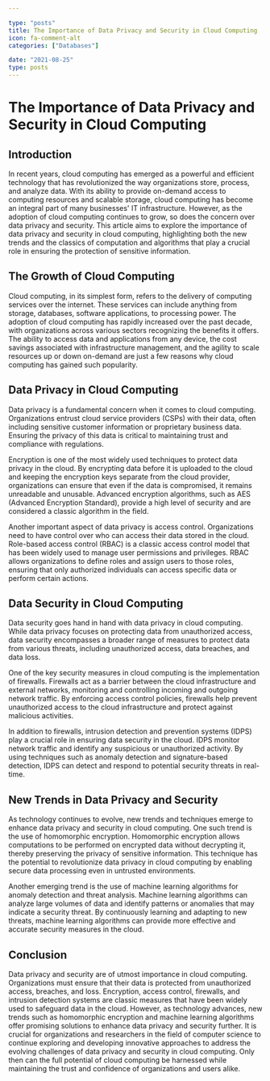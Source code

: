 ```yaml
---

type: "posts"
title: The Importance of Data Privacy and Security in Cloud Computing
icon: fa-comment-alt
categories: ["Databases"]

date: "2021-08-25"
type: posts
---
```





# The Importance of Data Privacy and Security in Cloud Computing

## Introduction

In recent years, cloud computing has emerged as a powerful and efficient technology that has revolutionized the way organizations store, process, and analyze data. With its ability to provide on-demand access to computing resources and scalable storage, cloud computing has become an integral part of many businesses' IT infrastructure. However, as the adoption of cloud computing continues to grow, so does the concern over data privacy and security. This article aims to explore the importance of data privacy and security in cloud computing, highlighting both the new trends and the classics of computation and algorithms that play a crucial role in ensuring the protection of sensitive information.

## The Growth of Cloud Computing

Cloud computing, in its simplest form, refers to the delivery of computing services over the internet. These services can include anything from storage, databases, software applications, to processing power. The adoption of cloud computing has rapidly increased over the past decade, with organizations across various sectors recognizing the benefits it offers. The ability to access data and applications from any device, the cost savings associated with infrastructure management, and the agility to scale resources up or down on-demand are just a few reasons why cloud computing has gained such popularity.

## Data Privacy in Cloud Computing

Data privacy is a fundamental concern when it comes to cloud computing. Organizations entrust cloud service providers (CSPs) with their data, often including sensitive customer information or proprietary business data. Ensuring the privacy of this data is critical to maintaining trust and compliance with regulations.

Encryption is one of the most widely used techniques to protect data privacy in the cloud. By encrypting data before it is uploaded to the cloud and keeping the encryption keys separate from the cloud provider, organizations can ensure that even if the data is compromised, it remains unreadable and unusable. Advanced encryption algorithms, such as AES (Advanced Encryption Standard), provide a high level of security and are considered a classic algorithm in the field.

Another important aspect of data privacy is access control. Organizations need to have control over who can access their data stored in the cloud. Role-based access control (RBAC) is a classic access control model that has been widely used to manage user permissions and privileges. RBAC allows organizations to define roles and assign users to those roles, ensuring that only authorized individuals can access specific data or perform certain actions.

## Data Security in Cloud Computing

Data security goes hand in hand with data privacy in cloud computing. While data privacy focuses on protecting data from unauthorized access, data security encompasses a broader range of measures to protect data from various threats, including unauthorized access, data breaches, and data loss.

One of the key security measures in cloud computing is the implementation of firewalls. Firewalls act as a barrier between the cloud infrastructure and external networks, monitoring and controlling incoming and outgoing network traffic. By enforcing access control policies, firewalls help prevent unauthorized access to the cloud infrastructure and protect against malicious activities.

In addition to firewalls, intrusion detection and prevention systems (IDPS) play a crucial role in ensuring data security in the cloud. IDPS monitor network traffic and identify any suspicious or unauthorized activity. By using techniques such as anomaly detection and signature-based detection, IDPS can detect and respond to potential security threats in real-time.

## New Trends in Data Privacy and Security

As technology continues to evolve, new trends and techniques emerge to enhance data privacy and security in cloud computing. One such trend is the use of homomorphic encryption. Homomorphic encryption allows computations to be performed on encrypted data without decrypting it, thereby preserving the privacy of sensitive information. This technique has the potential to revolutionize data privacy in cloud computing by enabling secure data processing even in untrusted environments.

Another emerging trend is the use of machine learning algorithms for anomaly detection and threat analysis. Machine learning algorithms can analyze large volumes of data and identify patterns or anomalies that may indicate a security threat. By continuously learning and adapting to new threats, machine learning algorithms can provide more effective and accurate security measures in the cloud.

## Conclusion

Data privacy and security are of utmost importance in cloud computing. Organizations must ensure that their data is protected from unauthorized access, breaches, and loss. Encryption, access control, firewalls, and intrusion detection systems are classic measures that have been widely used to safeguard data in the cloud. However, as technology advances, new trends such as homomorphic encryption and machine learning algorithms offer promising solutions to enhance data privacy and security further. It is crucial for organizations and researchers in the field of computer science to continue exploring and developing innovative approaches to address the evolving challenges of data privacy and security in cloud computing. Only then can the full potential of cloud computing be harnessed while maintaining the trust and confidence of organizations and users alike.